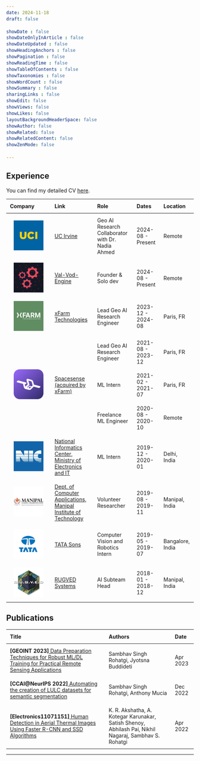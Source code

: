 ```yaml
---
date: 2024-11-18
draft: false

showDate : false
showDateOnlyInArticle : false
showDateUpdated : false
showHeadingAnchors : false
showPagination : false
showReadingTime : false
showTableOfContents : false
showTaxonomies : false 
showWordCount : false
showSummary : false
sharingLinks : false
showEdit: false
showViews: false
showLikes: false
layoutBackgroundHeaderSpace: false
showAuthor: false
showRelated: false
showRelatedContent: false
showZenMode: false

---
```


<style>
    .experience-table {
        width: 100%;
        border-collapse: collapse;
    }
    .experience-table th, .experience-table td {
        padding: 10px;
        text-align: left;
        vertical-align: middle;
    }
    .experience-table .logo-cell {
        width: 100px;
        text-align: center;
        vertical-align: middle;
        display: table-cell;
    }
    .experience-table img {
        max-width: 80px; /* Adjust size as needed */
        height: auto;
    }
    /* Add media query for responsiveness */
    @media (max-width: 600px) {
        .experience-table, .experience-table thead, .experience-table tbody, .experience-table th, .experience-table td, .experience-table tr {
            display: block;
            width: 100%;
        }
        .experience-table thead {
            display: none; /* Hide table header on mobile */
        }
        .experience-table tr {
            margin-bottom: 15px;
        }
        .experience-table td {
            text-align: right;
            padding-left: 50%;
            position: relative;
        }
        .experience-table td::before {
            content: attr(data-label);
            position: absolute;
            left: 0;
            width: 50%;
            padding-left: 10px;
            font-weight: bold;
            text-align: left;
        }
        .experience-table td[data-label="Company"]::before {
            content: none; 
        }
        .experience-table .logo-cell {
            text-align: center; /* Center align logos on mobile */
            padding-right: 0; /* Remove padding for logo cells */
            padding-left: 0;
        }
    }
</style>

## Experience

You can find my detailed CV <a href="https://drive.google.com/file/d/1MJmAwludn_qDEmETcdabf_bKFYIlbomV/view" target="_blank">here</a>.


<table class="experience-table">
    <thead>
        <tr>
            <th>Company</th>
            <th>Link</th>
            <th>Role</th>
            <th>Dates</th>
            <th>Location</th>
        </tr>
    </thead>
    <tbody>
        <tr>
            <td class="logo-cell" data-label="Company"><img class="customEntitityLogo" src="UCI.png"/></td>
            <td data-label="Link"><a href="https://www.uci.edu/" target="_blank">UC Irvine</a></td>
            <td data-label="Role">Geo AI Research Collaborator with Dr. Nadia Ahmed</td>
            <td data-label="Dates">2024-08 - Present</td>
            <td data-label="Location">Remote</td>
        </tr>
        <tr>
            <td class="logo-cell" data-label="Company"><img class="customEntitityLogo" src="vve.png"/></td>
            <td data-label="Link"><a href="https://www.valvodengine.com/" target="_blank">Val-Vod-Engine</a></td>
            <td data-label="Role">Founder & Solo dev</td>
            <td data-label="Dates">2024-08 - Present</td>
            <td data-label="Location">Remote</td>
        </tr>
        <tr>
            <td class="logo-cell" data-label="Company"><img class="customEntitityLogo" src="xfarm.png"/></td>
            <td data-label="Link"><a href="https://xfarm.ag/en" target="_blank">xFarm Technologies</a></td>
            <td data-label="Role">Lead Geo AI Research Engineer</td>
            <td data-label="Dates">2023-12 - 2024-08</td>
            <td data-label="Location">Paris, FR</td>
        </tr>
        <tr>
            <td rowspan=3 class="logo-cell" data-label="Company"><img class="customEntitityLogo" src="ss.png"/></td>
            <td rowspan=3 data-label="Link"><a href="https://www.spacesense.ai/" target="_blank">Spacesense (acquired by xFarm)</a></td>
            <td data-label="Role">Lead Geo AI Research Engineer</td>
            <td data-label="Dates">2021-08 - 2023-12</td>
            <td data-label="Location">Paris, FR</td>
        </tr>
        <tr>
            <td data-label="Role">ML Intern</td>
            <td data-label="Dates">2021-02 - 2021-07</td>
            <td data-label="Location">Paris, FR</td>
        </tr>
        <tr>
            <td data-label="Role">Freelance ML Engineer</td>
            <td data-label="Dates">2020-08 - 2020-10</td>
            <td data-label="Location">Remote</td>
        </tr>
        <tr>
            <td class="logo-cell" data-label="Company"><img class="customEntitityLogo" src="nic.png"/></td>
            <td data-label="Link"><a href="https://www.meity.gov.in/" target="_blank">National Informatics Center, Ministry of Electronics and IT</a></td>
            <td data-label="Role">ML Intern</td>
            <td data-label="Dates">2019-12 - 2020-01</td>
            <td data-label="Location">Delhi, India</td>
        </tr>
        <tr>
            <td class="logo-cell" data-label="Company"><img class="customEntitityLogo" src="manipal.jpg"/></td>
            <td data-label="Link"><a href="https://www.manipal.edu/mit/department-faculty/department-list/computer-applications.html" target="_blank">Dept. of Computer Applications, Manipal Institute of Technology</a></td>
            <td data-label="Role">Volunteer Researcher</td>
            <td data-label="Dates">2019-08 - 2019-11</td>
            <td data-label="Location">Manipal, India</td>
        </tr>
        <tr>
            <td class="logo-cell" data-label="Company"><img class="customEntitityLogo" src="tata.png"/></td>
            <td data-label="Link"><a href="https://www.tata.com/" target="_blank">TATA Sons</a></td>
            <td data-label="Role">Computer Vision and Robotics Intern</td>
            <td data-label="Dates">2019-05 - 2019-07</td>
            <td data-label="Location">Bangalore, India</td>
        </tr>
        <tr>
            <td class="logo-cell" data-label="Company"><img class="customEntitityLogo" src="rugved.jpeg"/></td>
            <td data-label="Link"><a href="https://www.manipal.edu/mit/why/student-projects-manipal-university/rugved-systems.html" target="_blank">RUGVED Systems</a></td>
            <td data-label="Role">AI Subteam Head</td>
            <td data-label="Dates">2018-01 - 2018-12</td>
            <td data-label="Location">Manipal, India</td>
        </tr>
    </tbody>
</table>

## Publications

<table class="experience-table">
    <thead>
        <tr>
            <th>Title</th>
            <th>Authors</th>
            <th>Date</th>
        </tr>
    </thead>
    <tbody>
        <tr>
            <td data-label="Title"><b>[GEOINT 2023]</b><a href="https://colab.research.google.com/drive/12GEvQ8K3sqjvIec9izseoxon7WTBP_gv?authuser=2" target="_blank"> Data Preparation Techniques for Robust ML/DL Training for Practical Remote Sensing Applications</a></td>
            <td data-label="Authors">Sambhav Singh Rohatgi, Jyotsna Buddideti</td>
            <td data-label="Date">Apr 2023</td>
        </tr>
        <tr>
            <td data-label="Title"><b>[CCAI@NeurIPS 2022]</b><a href="https://www.climatechange.ai/papers/neurips2022/116" target="_blank"> Automating the creation of LULC datasets for semantic segmentation</a></td>
            <td data-label="Authors">Sambhav Singh Rohatgi, Anthony Mucia</td>
            <td data-label="Date">Dec 2022</td>
        </tr>
        <tr>
            <td data-label="Title"><b>[Electronics11071151]</b><a href="https://www.mdpi.com/2079-9292/11/7/1151" target="_blank"> Human Detection in Aerial Thermal Images Using Faster R-CNN and SSD Algorithms</a></td>
            <td data-label="Authors">K. R. Akshatha, A. Kotegar Karunakar, Satish Shenoy, Abhilash Pai, Nikhil Nagaraj, Sambhav S. Rohatgi</td>
            <td data-label="Date">Apr 2022</td>
        </tr>
    </tbody>
</table>


---

